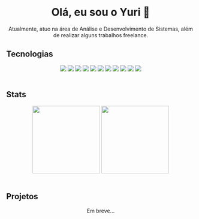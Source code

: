 <h1 align="center">Olá, eu sou o Yuri 👋</h1>
<p align="center">Atualmente, atuo na área de Análise e Desenvolvimento de Sistemas, além de realizar alguns trabalhos freelance.</p>

<h2>Tecnologias</h2>

<div align="center">
    <img src="https://skillicons.dev/icons?i=js" />
    <img src="https://skillicons.dev/icons?i=ts" />
    <img src="https://skillicons.dev/icons?i=react" />
    <img src="https://skillicons.dev/icons?i=next" />
    <img src="https://skillicons.dev/icons?i=tailwind" />
    <img src="https://skillicons.dev/icons?i=nodejs" />
    <img src="https://skillicons.dev/icons?i=nest" />
    <img src="https://skillicons.dev/icons?i=prisma" />
    <img src="https://skillicons.dev/icons?i=postgres" />
    <img src="https://skillicons.dev/icons?i=html" />
    <img src="https://skillicons.dev/icons?i=css" />
</div>

<br>

<h2>Stats</h2>
<div align="center">
  <img height="180em" src="https://github-readme-stats.vercel.app/api?username=dmyuri&show_icons=true&theme=radical" />
   <img height="180em" src="https://github-readme-stats.vercel.app/api/top-langs/?username=dmyuri&theme=radical&layout=compact" />
</div>

<br>

<h2>Projetos</h2>
<div>
  <p align="center">Em breve...</p>
</div>
